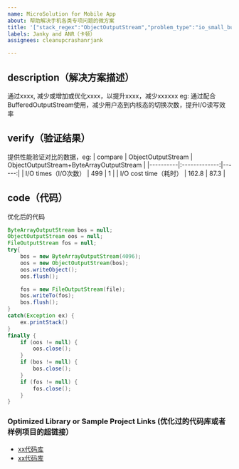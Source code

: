 ```yaml
---
name: MicroSolution for Mobile App
about: 帮助解决手机各类专项问题的微方案
title: '["stack_regex":"ObjectOutputStream","problem_type":"io_small_buffer"]'
labels: Janky and ANR（卡顿）
assignees: cleanupcrashanrjank

---
```


## description（解决方案描述）
通过xxxx, 减少或增加或优化xxxx，以提升xxxx，减少xxxxxx
eg: 通过配合BufferedOutputStream使用，减少用户态到内核态的切换次数，提升I/O读写效率

## verify（验证结果）
提供性能验证对比的数据，eg: 
| compare   |      ObjectOutputStream      |  ObjectOutputStream+ByteArrayOutputStream |
|----------|:-------------:|------:|
| I/O times（I/O次数） |  499 | 1 |
| I/O cost time（耗时） |    162.8   |   87.3 |

## code（代码）
优化后的代码
```java
ByteArrayOutputStream bos = null;
ObjectOutputStream oos = null;
FileOutputStream fos = null;
try{
    bos = new ByteArrayOutputStream(4096);
    oos = new ObjectOutputStream(bos);
    oos.writeObject();
    oos.flush();

    fos = new FileOutputStream(file);
    bos.writeTo(fos);
    bos.flush();
}
catch(Exception ex) {
    ex.printStack()
}
finally {
    if (oos != null) {
        oos.close();
    }
    if (bos != null) { 
        bos.close();
    }
    if (fos != null) {
        fos.close();
    }
}
```

### Optimized Library or Sample Project Links  (优化过的代码库或者样例项目的超链接）
- [xx代码库](http://write.blog.csdn.net/postlist)
- [xx代码库](http://write.blog.csdn.net/postlist)

